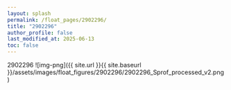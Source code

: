 ```yaml
---
layout: splash
permalink: /float_pages/2902296/
title: "2902296"
author_profile: false
last_modified_at: 2025-06-13
toc: false
---
```

 
2902296
![img-png]({{ site.url }}{{ site.baseurl }}/assets/images/float_figures/2902296/2902296_Sprof_processed_v2.png)